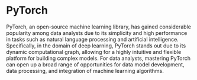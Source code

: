 # PyTorch 

PyTorch, an open-source machine learning library, has gained considerable popularity among data analysts due to its simplicity and high performance in tasks such as natural language processing and artificial intelligence. Specifically, in the domain of deep learning, PyTorch stands out due to its dynamic computational graph, allowing for a highly intuitive and flexible platform for building complex models. For data analysts, mastering PyTorch can open up a broad range of opportunities for data model development, data processing, and integration of machine learning algorithms.